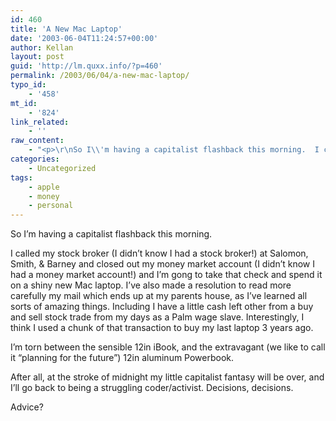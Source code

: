 ```yaml
---
id: 460
title: 'A New Mac Laptop'
date: '2003-06-04T11:24:57+00:00'
author: Kellan
layout: post
guid: 'http://lm.quxx.info/?p=460'
permalink: /2003/06/04/a-new-mac-laptop/
typo_id:
    - '458'
mt_id:
    - '824'
link_related:
    - ''
raw_content:
    - "<p>\r\nSo I\\'m having a capitalist flashback this morning.  I called my stock broker (I didn\\'t know I had a stock broker!) at Salomon, Smith, & Barney and closed out my money market account (I didn\\'t know I had a money market account!) and I\\'m gong to take that check and spend it on a shiny new Mac laptop.  I\\'ve also made a resolution to read more carefully my mail which ends up at my parents house, as I\\'ve learned all sorts of amazing things.   Including I have a little cash left other from a buy and sell stock trade from my days as a Palm wage slave.  Interestingly, I think I used a chunk of that transaction to buy my last laptop 3 years ago.\r\n</p>\r\n<p>\r\nI\\'m torn between the sensible 12in iBook, and the extravagant (we like to call it \\\"planning for the future\\\") 12in aluminum Powerbook.  Afterall, at the stroke of midnight my little capitalist fantasy will be over, and I\\'ll go back to being a struggling coder/activist.  Descisions, descisions.  \r\n</p>\r\n<p>\r\nAdvice?\r\n</p>"
categories:
    - Uncategorized
tags:
    - apple
    - money
    - personal
---
```


So I’m having a capitalist flashback this morning.

I called my stock broker (I didn’t know I had a stock broker!) at Salomon, Smith, &amp; Barney and closed out my money market account (I didn’t know I had a money market account!) and I’m gong to take that check and spend it on a shiny new Mac laptop. I’ve also made a resolution to read more carefully my mail which ends up at my parents house, as I’ve learned all sorts of amazing things. Including I have a little cash left other from a buy and sell stock trade from my days as a Palm wage slave. Interestingly, I think I used a chunk of that transaction to buy my last laptop 3 years ago.

I’m torn between the sensible 12in iBook, and the extravagant (we like to call it “planning for the future”) 12in aluminum Powerbook.

After all, at the stroke of midnight my little capitalist fantasy will be over, and I’ll go back to being a struggling coder/activist. Decisions, decisions.

Advice?